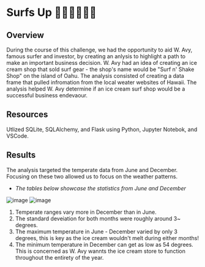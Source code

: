  # Surfs Up 🏄🏼‍♀️🏄🏼‍♂️
 
## Overview 
During the course of this challenge, we had the opportunity to aid W. Avy, famous surfer and investor, by creating an anlysis to highlight a path to make an important business decision. W. Avy had an idea of creating an ice cream shop that sold surf gear - the shop's name would be "Surf n' Shake Shop" on the island of Oahu. The analysis consisted of creating a data frame that pulled infromation from the local weater websites of Hawaii. The analysis helped W. Avy determine if an ice cream surf shop would be a successful business endevaour. 

## Resources 
Utlized SQLite, SQLAlchemy, and Flask using Python, Jupyter Notebok, and VSCode.

## Results 

The analysis targeted the temperate data from June and December. Focusing on these two allowed us to focus on the weather patterns.
- *The tables below showcase the statistics from June and December*

![image](https://user-images.githubusercontent.com/102767530/184265027-b51bde85-08e7-4cf2-b19c-91b3692174af.png)
![image](https://user-images.githubusercontent.com/102767530/184265055-d7fc7681-708e-4cd1-be00-e7005d05a18c.png)

1. Temperate ranges vary more in December than in June.
2. The standard deveiation for both months were roughly around 3~ degrees.
3. The maximum temperature in June - December varied by only 3 degrees, this is key as the ice cream wouldn't melt during either months! 
4. The minimum temperature in December can get as low as 54 degrees. This is concerned as W. Avy wannts the ice cream store to function throughout the entirety of the year.
